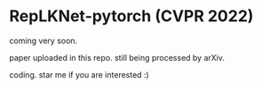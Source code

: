 # RepLKNet-pytorch (CVPR 2022)

coming very soon.

paper uploaded in this repo. still being processed by arXiv.

coding. star me if you are interested :)
